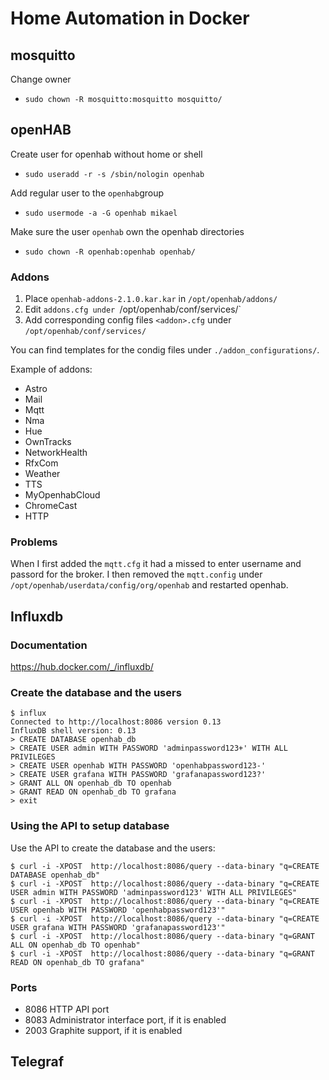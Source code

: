 # Home Automation in Docker

## mosquitto

Change owner

* `sudo chown -R mosquitto:mosquitto mosquitto/`

## openHAB

Create user for openhab without home or shell

* `sudo useradd -r -s /sbin/nologin openhab`

Add regular user to the `openhab`group

* `sudo usermode -a -G openhab mikael`

Make sure the user `openhab` own the openhab directories

* `sudo chown -R openhab:openhab openhab/`

### Addons

1. Place `openhab-addons-2.1.0.kar.kar` in `/opt/openhab/addons/`
2. Edit `addons.cfg under `/opt/openhab/conf/services/`
3. Add corresponding config files `<addon>.cfg` under `/opt/openhab/conf/services/`

You can find templates for the condig files under `./addon_configurations/`.

Example of addons:

* Astro
* Mail
* Mqtt
* Nma
* Hue
* OwnTracks
* NetworkHealth
* RfxCom
* Weather
* TTS
* MyOpenhabCloud
* ChromeCast
* HTTP

### Problems

When I first added the `mqtt.cfg` it had a missed to enter username and passord for the broker. I then removed the `mqtt.config` under `/opt/openhab/userdata/config/org/openhab`
and restarted openhab.

## Influxdb

### Documentation

https://hub.docker.com/_/influxdb/

### Create the database and the users

```
$ influx
Connected to http://localhost:8086 version 0.13
InfluxDB shell version: 0.13
> CREATE DATABASE openhab_db
> CREATE USER admin WITH PASSWORD 'adminpassword123+' WITH ALL PRIVILEGES
> CREATE USER openhab WITH PASSWORD 'openhabpassword123-'
> CREATE USER grafana WITH PASSWORD 'grafanapassword123?'
> GRANT ALL ON openhab_db TO openhab
> GRANT READ ON openhab_db TO grafana
> exit
```

### Using the API to setup database

Use the API to create the database and the users:

```
$ curl -i -XPOST  http://localhost:8086/query --data-binary "q=CREATE DATABASE openhab_db"
$ curl -i -XPOST  http://localhost:8086/query --data-binary "q=CREATE USER admin WITH PASSWORD 'adminpassword123' WITH ALL PRIVILEGES"
$ curl -i -XPOST  http://localhost:8086/query --data-binary "q=CREATE USER openhab WITH PASSWORD 'openhabpassword123'"
$ curl -i -XPOST  http://localhost:8086/query --data-binary "q=CREATE USER grafana WITH PASSWORD 'grafanapassword123'"
$ curl -i -XPOST  http://localhost:8086/query --data-binary "q=GRANT ALL ON openhab_db TO openhab"
$ curl -i -XPOST  http://localhost:8086/query --data-binary "q=GRANT READ ON openhab_db TO grafana"
```

### Ports

* 8086 HTTP API port
* 8083 Administrator interface port, if it is enabled
* 2003 Graphite support, if it is enabled


## Telegraf
